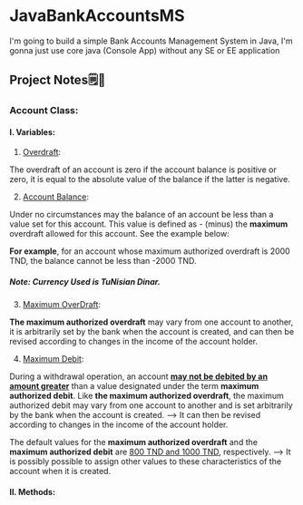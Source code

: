 # JavaBankAccountsMS
I'm going to build a simple Bank Accounts Management System in Java, I'm gonna just use core java (Console App) without any SE or EE application
## Project Notes🗒📝
### Account Class:
#### I. Variables:

1. <ins>Overdraft</ins>:

The overdraft of an account is zero if the account balance is positive or zero, it is equal to the absolute value of the balance if the latter is negative.

2. <ins>Account Balance</ins>:

Under no circumstances may the balance of an account be less than a value set for this account. This value is defined as - (minus) the <b>maximum</b> overdraft allowed for this account. See the example below:

<b>For example</b>, for an account whose maximum authorized overdraft is 2000 TND, the balance cannot be less than -2000 TND.

##### Note: Currency Used is TuNisian Dinar.

3. <ins>Maximum OverDraft</ins>:

<b>The maximum authorized overdraft</b> may vary from one account to another, it is arbitrarily set by the bank when the account is created, and can then be revised according to changes in the income of the account holder.

4. <ins>Maximum Debit</ins>:

During a withdrawal operation, an account <b><u>may not be debited by an amount greater</u></b> than a value designated under the term <b>maximum authorized debit</b>.
Like <b>the maximum authorized overdraft</b>, the maximum authorized debit may vary from one account to another and is set arbitrarily by the bank when the account is created. --> It can then be revised according to changes in the income of the account holder.

The default values for the <b>maximum authorized overdraft</b> and the <b>maximum authorized debit</b> are <ins>800 TND and 1000 TND</ins>, respectively. --> It is possibly possible to assign other values to these characteristics of the account when it is created.

#### II. Methods:
